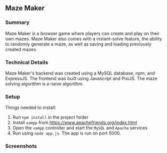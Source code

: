 Maze Maker
---

### Summary 
Maze Maker is a browser game where players can create and play on their own mazes. Maze Maker also comes with a instant-solve feature, the ability to randomly generate a maze, as well as saving and loading previously created mazes.

### Technical Details
Maze Maker's backend was created using a MySQL database, npm, and ExpressJS. The frontend was built using Javascript and PixiJS. The maze solving algorithm is a naive algorithm.

### Setup
Things needed to install:
1. Run `npm install` in the project folder
2. Install `xampp` from https://www.apachefriends.org/index.html
3. Open the `xampp` controller and start the `MySQL` and `Apache` services
4. Run using `node app.js`. The app is run on port 5000.

### Screenshots

